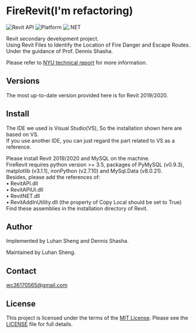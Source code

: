 # FireRevit(I'm refactoring)

![Revit API](https://img.shields.io/badge/Revit%20API-2020-blue.svg)
![Platform](https://img.shields.io/badge/platform-Windows-lightgray.svg)
![.NET](https://img.shields.io/badge/.NET-4.7-blue.svg)

Revit secondary development project.  
Using Revit Files to Identify the Location of Fire Danger and Escape Routes.  
Under the guidance of Prof. Dennis Shasha.  

Please refer to [NYU technical report](https://cs.nyu.edu/media/publications/RevitToDatabase.pdf) for more information.


## <a name="versions"></a> Versions

The most up-to-date version provided here is for Revit 2019/2020.


## Install

The IDE we used is Visual Studio(VS), So the installation shown here are based on VS.  
If you use another IDE, you can just regard the part related to VS as a reference.  

Please install Revit 2019/2020 and MySQL on the machine.  
FireRevit requires python version >= 3.5, packages of PyMySQL (v0.9.3), matplotlib (v3.1.1), ironPython (v2.7.10) and MySql.Data (v8.0.21).  
Besides, please add the references of:  
• RevitAPI.dll  
• RevitAPIUI.dll  
• RevitNET.dll  
• RevitAddInUtility.dll (the property of Copy Local should be set to True)  
Find these assemblies in the installation directory of Revit.  

## Author

Implemented by Luhan Sheng and Dennis Shasha.

Maintained by Luhan Sheng.

## Contact

wc36170565@gmail.com

## License

This project is licensed under the terms of the [MIT License](http://opensource.org/licenses/MIT).
Please see the [LICENSE](LICENSE) file for full details.
